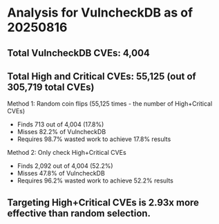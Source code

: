 # Analysis for VulncheckDB as of 20250816

## Total VulncheckDB CVEs: 4,004
## Total High and Critical CVEs: 55,125 (out of 305,719 total CVEs)

Method 1: Random coin flips (55,125 times - the number of High+Critical CVEs)
  - Finds 713 out of 4,004 (17.8%)
  - Misses 82.2% of VulncheckDB
  - Requires 98.7% wasted work to achieve 17.8% results

Method 2: Only check High+Critical CVEs
  - Finds 2,092 out of 4,004 (52.2%)
  - Misses 47.8% of VulncheckDB
  - Requires 96.2% wasted work to achieve 52.2% results

## Targeting High+Critical CVEs is 2.93x more effective than random selection.

